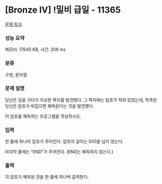 # [Bronze IV] !밀비 급일 - 11365 

[문제 링크](https://www.acmicpc.net/problem/11365) 

### 성능 요약

메모리: 17640 KB, 시간: 208 ms

### 분류

구현, 문자열

### 문제 설명

<p>당신은 길을 가다가 이상한 쪽지를 발견했다. 그 쪽지에는 암호가 적혀 있었는데, 똑똑한 당신은 암호가 뒤집으면 해독된다는 것을 발견했다.</p>

<p>이 암호를 해독하는 프로그램을 작성하시오.</p>

### 입력 

 <p>한 줄에 하나의 암호가 주어진다. 암호의 길이는 500을 넘지 않는다.</p>

<p>마지막 줄에는 "END"가 주어진다. (END는 해독하지 않는다.)</p>

### 출력 

 <p>각 암호가 해독된 것을 한 줄에 하나씩 출력한다.</p>

